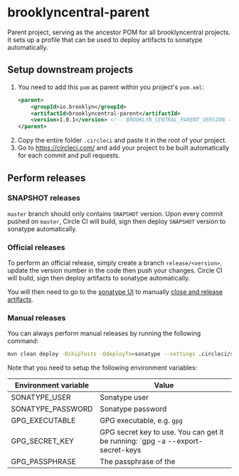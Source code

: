 # brooklyncentral-parent

Parent project, serving as the ancestor POM for all brooklyncentral projects.
It sets up a profile that can be used to deploy artifacts to sonatype automatically.

## Setup downstream projects

1. You need to add this `pom` as parent within you project's `pom.xml`:
   ```xml
   <parent>
       <groupId>io.brooklyn</groupId>
       <artifactId>brooklyncentral-parent</artifactId>
       <version>1.0.1</version> <!-- BROOKLYN_CENTRAL_PARENT_VERSION -->
   </parent>
   ``` 
2. Copy the entire folder `.circleci` and paste it in the root of your project.
3. Go to https://circleci.com/ and add your project to be built automatically for each commit and pull requests.

## Perform releases

### SNAPSHOT releases

`master` branch should only contains `SNAPSHOT` version. Upon every commit pushed on `master`, Circle CI will build, sign
then deploy `SNAPSHOT` version to sonatype automatically.

### Official releases

To perform an official release, simply create a branch `release/<version>`, update the version number in the code then push
your changes. Circle CI will build, sign then deploy artifacts to sonatype automatically.

You will then need to go to the [sonatype UI](https://oss.sonatype.org/#stagingRepositories) to manually
[close and release artifacts](http://central.sonatype.org/pages/releasing-the-deployment.html).

### Manual releases

You can always perform manual releases by running the following command:

```bash
mvn clean deploy -DskipTests -DdeployTo=sonatype --settings .circleci/settings.xml
```

Note that you need to setup the following environment variables:


| Environment variable | Value                                                                                             |
| -------------------- | ------------------------------------------------------------------------------------------------- |
| SONATYPE_USER        | Sonatype user                                                                                     |
| SONATYPE_PASSWORD    | Sonatype password                                                                                 |
| GPG_EXECUTABLE       | GPG executable, e.g. `gpg`                                                                        |
| GPG_SECRET_KEY       | GPG secret key to use. You can get it be running: `gpg -a --export-secret-keys <KEY-ID> | base64` |
| GPG_PASSPHRASE       | The passphrase of the <KEY-ID>                                                                    |
